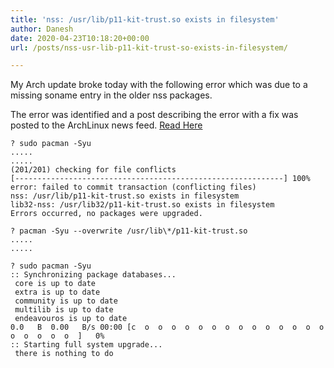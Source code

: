 ```yaml
---
title: 'nss: /usr/lib/p11-kit-trust.so exists in filesystem'
author: Danesh
date: 2020-04-23T10:18:20+00:00
url: /posts/nss-usr-lib-p11-kit-trust-so-exists-in-filesystem/

---
```

My Arch update broke today with the following error which was due to a missing soname entry in the older nss packages. 

The error was identified and a post describing the error with a fix was posted to the ArchLinux news feed. [Read Here][1] 

<pre class="wp-block-code"><code>? sudo pacman -Syu                          
.....
.....
(201/201) checking for file conflicts                                                                  &#91;------------------------------------------------------------] 100%
error: failed to commit transaction (conflicting files)
nss: /usr/lib/p11-kit-trust.so exists in filesystem
lib32-nss: /usr/lib32/p11-kit-trust.so exists in filesystem
Errors occurred, no packages were upgraded.</code></pre>

<pre class="wp-block-code"><code>? pacman -Syu --overwrite /usr/lib\*/p11-kit-trust.so
.....
.....

? sudo pacman -Syu                                        
:: Synchronizing package databases...
 core is up to date
 extra is up to date
 community is up to date
 multilib is up to date
 endeavouros is up to date                                                   0.0   B  0.00   B/s 00:00 &#91;c  o  o  o  o  o  o  o  o  o  o  o  o  o  o  o  o  o  o  o  ]   0%
:: Starting full system upgrade...
 there is nothing to do</code></pre>

 [1]: https://www.archlinux.org/news/nss3511-1-and-lib32-nss3511-1-updates-require-manual-intervention/